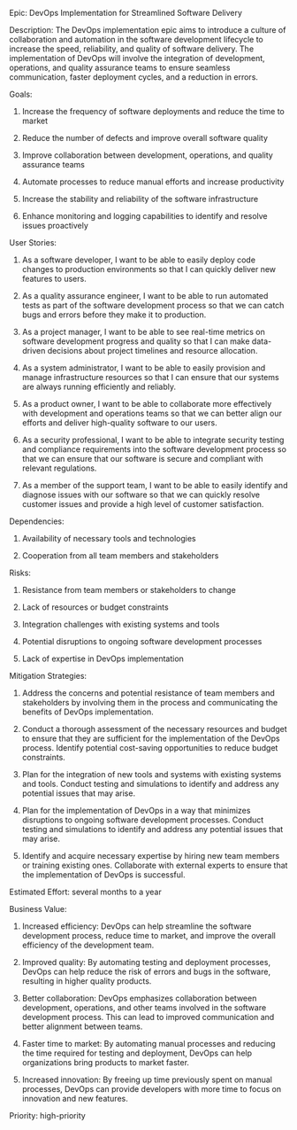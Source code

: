 Epic: DevOps Implementation for Streamlined Software Delivery

Description: The DevOps implementation epic aims to introduce a culture of collaboration and automation in the software development lifecycle to increase the speed, reliability, and quality of software delivery. 
The implementation of DevOps will involve the integration of development, operations, and quality assurance teams to ensure seamless communication, faster deployment cycles, and a reduction in errors.

Goals: 
1. Increase the frequency of software deployments and reduce the time to market

2. Reduce the number of defects and improve overall software quality

3. Improve collaboration between development, operations, and quality assurance teams

4. Automate processes to reduce manual efforts and increase productivity

5. Increase the stability and reliability of the software infrastructure

6. Enhance monitoring and logging capabilities to identify and resolve issues proactively

User Stories:
1. As a software developer, I want to be able to easily deploy code changes to production environments so that I can quickly deliver new features to users.

2. As a quality assurance engineer, I want to be able to run automated tests as part of the software development process so that we can catch bugs and errors before they make it to production.

3. As a project manager, I want to be able to see real-time metrics on software development progress and quality so that I can make data-driven decisions about project timelines and resource allocation.

4. As a system administrator, I want to be able to easily provision and manage infrastructure resources so that I can ensure that our systems are always running efficiently and reliably.

5. As a product owner, I want to be able to collaborate more effectively with development and operations teams so that we can better align our efforts and deliver high-quality software to our users.

6. As a security professional, I want to be able to integrate security testing and compliance requirements into the software development process so that we can ensure that our software is secure and compliant with relevant regulations.

7. As a member of the support team, I want to be able to easily identify and diagnose issues with our software so that we can quickly resolve customer issues and provide a high level of customer satisfaction.


Dependencies:
1. Availability of necessary tools and technologies

2. Cooperation from all team members and stakeholders


Risks:
1. Resistance from team members or stakeholders to change

2. Lack of resources or budget constraints

3. Integration challenges with existing systems and tools

4. Potential disruptions to ongoing software development processes

5. Lack of expertise in DevOps implementation


Mitigation Strategies:
1. Address the concerns and potential resistance of team members and stakeholders by involving them in the process and communicating the benefits of DevOps implementation.

2. Conduct a thorough assessment of the necessary resources and budget to ensure that they are sufficient for the implementation of the DevOps process. Identify potential cost-saving opportunities to reduce budget constraints.

3. Plan for the integration of new tools and systems with existing systems and tools. Conduct testing and simulations to identify and address any potential issues that may arise.

4. Plan for the implementation of DevOps in a way that minimizes disruptions to ongoing software development processes. Conduct testing and simulations to identify and address any potential issues that may arise.

5. Identify and acquire necessary expertise by hiring new team members or training existing ones. Collaborate with external experts to ensure that the implementation of DevOps is successful.


Estimated Effort: several months to a year

Business Value:
1. Increased efficiency: DevOps can help streamline the software development process, reduce time to market, and improve the overall efficiency of the development team.

2. Improved quality: By automating testing and deployment processes, DevOps can help reduce the risk of errors and bugs in the software, resulting in higher quality products.

3. Better collaboration: DevOps emphasizes collaboration between development, operations, and other teams involved in the software development process. This can lead to improved communication and better alignment between teams.

4. Faster time to market: By automating manual processes and reducing the time required for testing and deployment, DevOps can help organizations bring products to market faster.

5. Increased innovation: By freeing up time previously spent on manual processes, DevOps can provide developers with more time to focus on innovation and new features.


Priority: high-priority 